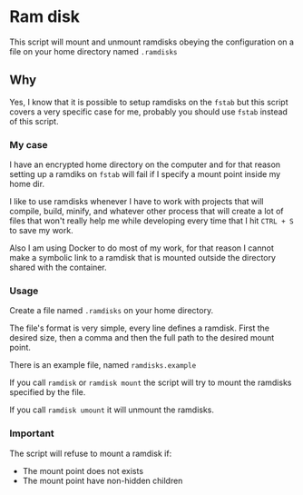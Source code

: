 # Ram disk

This script will mount and unmount ramdisks obeying the configuration on a
file on your home directory named `.ramdisks`

## Why

Yes, I know that it is possible to setup ramdisks on the `fstab` but this
script covers a very specific case for me, probably you should use `fstab`
instead of this script.

### My case
I have an encrypted home directory on the computer and for that reason setting
up a ramdiks on `fstab` will fail if I specify a mount point inside my home
dir.

I like to use ramdisks whenever I have to work with projects that will
compile, build, minify, and whatever other process that will create a lot of
files that won't really help me while developing every time that I hit
`CTRL + S` to save my work.

Also I am using Docker to do most of my work, for that reason I cannot make
a symbolic link to a ramdisk that is mounted outside the directory shared with the
container.

### Usage

Create a file named `.ramdisks` on your home directory.

The file's format is very simple, every line defines a ramdisk.
First the desired size, then a comma and then the full path to the desired
mount point.

There is an example file, named `ramdisks.example`

If you call `ramdisk` or `ramdisk mount` the script will try to mount the
ramdisks specified by the file.

If you call `ramdisk umount` it will unmount the ramdisks.

### Important

The script will refuse to mount a ramdisk if:
 * The mount point does not exists
 * The mount point have non-hidden children
